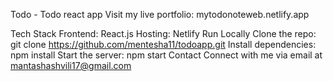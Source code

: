 Todo - Todo react app
Visit my live portfolio: mytodonoteweb.netlify.app

Tech Stack
Frontend: React.js
Hosting: Netlify
Run Locally
Clone the repo:
git clone https://github.com/mentesha11/todoapp.git
Install dependencies:
npm install
Start the server:
npm start
Contact
Connect with me via email at mantashashvili17@gmail.com